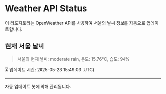 
# Weather API Status

이 리포지토리는 OpenWeather API를 사용하여 서울의 날씨 정보를 자동으로 업데이트합니다.

## 현재 서울 날씨
> 서울의 현재 날씨: moderate rain, 온도: 15.76°C, 습도: 94%

⏳ 업데이트 시간: 2025-05-23 15:49:03 (UTC)

---
자동 업데이트 봇에 의해 관리됩니다.
